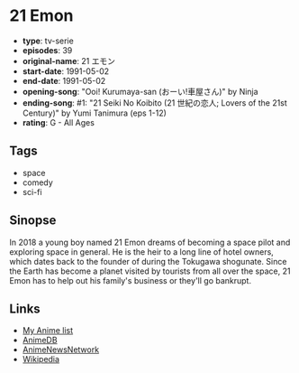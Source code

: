 # 21 Emon

-   **type**: tv-serie
-   **episodes**: 39
-   **original-name**: 21 エモン
-   **start-date**: 1991-05-02
-   **end-date**: 1991-05-02
-   **opening-song**: "Ooi! Kurumaya-san (おーい!車屋さん)" by Ninja
-   **ending-song**: #1: "21 Seiki No Koibito (21 世紀の恋人; Lovers of the 21st Century)" by Yumi Tanimura (eps 1-12)
-   **rating**: G - All Ages

## Tags

-   space
-   comedy
-   sci-fi

## Sinopse

In 2018 a young boy named 21 Emon dreams of becoming a space pilot and exploring space in general. He is the heir to a long line of hotel owners, which dates back to the founder of during the Tokugawa shogunate. Since the Earth has become a planet visited by tourists from all over the space, 21 Emon has to help out his family's business or they'll go bankrupt.

## Links

-   [My Anime list](https://myanimelist.net/anime/5628/21_Emon)
-   [AnimeDB](http://anidb.info/perl-bin/animedb.pl?show=anime&aid=4922)
-   [AnimeNewsNetwork](http://www.animenewsnetwork.com/encyclopedia/anime.php?id=1041)
-   [Wikipedia](http://ja.wikipedia.org/wiki/21エモン)
